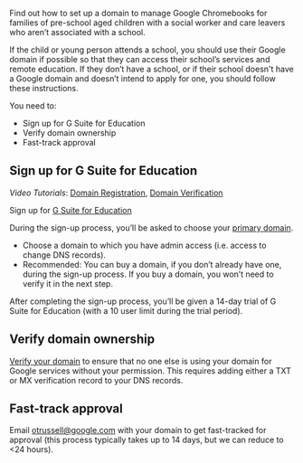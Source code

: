 Find out how to set up a domain to manage Google Chromebooks for families of pre-school aged children with a social worker and care leavers who aren’t associated with a school.

If the child or young person attends a school, you should use their Google domain if possible so that they can access their school’s services and remote education. If they don’t have a school, or if their school doesn't have a Google domain and doesn’t intend to apply for one, you should follow these instructions.

You need to:

* Sign up for G Suite for Education
* Verify domain ownership
* Fast-track approval

## Sign up for G Suite for Education

_Video Tutorials_: [Domain Registration](https://www.youtube.com/watch?v=5aqNmtHs8Ko&list=PLP7Bvyb3ap45rPc0a79jBt4EH1YvHs9Sb&index=2&t=0s), [Domain Verification](https://www.youtube.com/watch?v=jGmpa59fvBI&list=PLP7Bvyb3ap45rPc0a79jBt4EH1YvHs9Sb&index=3&t=0s)

Sign up for [G Suite for Education](https://edu.google.com/products/gsuite-for-education/?modal_active=none)

During the sign-up process, you’ll be asked to choose your [primary domain](https://support.google.com/a/answer/182080?hl=en&ref_topic=29190).

* Choose a domain to which you have admin access (i.e. access to change DNS records).
* Recommended: You can buy a domain, if you don’t already have one, during the sign-up process. If you buy a domain, you won’t need to verify it in the next step.

After completing the sign-up process, you’ll be given a 14-day trial of G Suite for Education (with a 10 user limit during the trial period).

## Verify domain ownership

[Verify your domain](https://support.google.com/a/answer/60216?hl=en) to ensure that no one else is using your domain for Google services without your permission. This requires adding either a TXT or MX verification record to your DNS records.

## Fast-track approval

Email [otrussell@google.com](mailto:otrussell@google.com) with your domain to get fast-tracked for approval (this process typically takes up to 14 days, but we can reduce to <24 hours).
